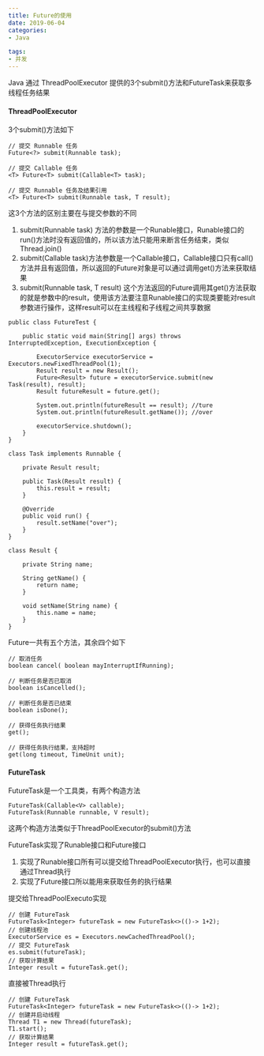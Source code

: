 ```yaml
---
title: Future的使用
date: 2019-06-04
categories: 
- Java

tags:
- 并发
---
```


Java 通过 ThreadPoolExecutor 提供的3个submit()方法和FutureTask来获取多线程任务结果

####  ThreadPoolExecutor
3个submit()方法如下

<!--more-->

```
// 提交 Runnable 任务
Future<?> submit(Runnable task);

// 提交 Callable 任务
<T> Future<T> submit(Callable<T> task);

// 提交 Runnable 任务及结果引用  
<T> Future<T> submit(Runnable task, T result);

```
这3个方法的区别主要在与提交参数的不同

1. submit(Runnable task)  方法的参数是一个Runable接口，Runable接口的run()方法时没有返回值的，所以该方法只能用来断言任务结束，类似Thread.join()
2. submit(Callable<T> task)方法参数是一个Callable接口，Callable接口只有call()方法并且有返回值，所以返回的Future对象是可以通过调用get()方法来获取结果
3. submit(Runnable task, T result) 这个方法返回的Future调用其get()方法获取的就是参数中的result，使用该方法要注意Runable接口的实现类要能对result参数进行操作，这样result可以在主线程和子线程之间共享数据
 


```
public class FutureTest {

    public static void main(String[] args) throws InterruptedException, ExecutionException {

        ExecutorService executorService = Executors.newFixedThreadPool(1);
        Result result = new Result();
        Future<Result> future = executorService.submit(new Task(result), result);
        Result futureResult = future.get();

        System.out.println(futureResult == result); //ture
        System.out.println(futureResult.getName()); //over

        executorService.shutdown();
    }
}

class Task implements Runnable {

    private Result result;

    public Task(Result result) {
        this.result = result;
    }

    @Override
    public void run() {
        result.setName("over");
    }
}

class Result {

    private String name;

    String getName() {
        return name;
    }

    void setName(String name) {
        this.name = name;
    }
}
```

Future一共有五个方法，其余四个如下

```
// 取消任务
boolean cancel( boolean mayInterruptIfRunning);

// 判断任务是否已取消  
boolean isCancelled();

// 判断任务是否已结束
boolean isDone();

// 获得任务执行结果
get();

// 获得任务执行结果，支持超时
get(long timeout, TimeUnit unit);

```


#### FutureTask

FutureTask是一个工具类，有两个构造方法

```
FutureTask(Callable<V> callable);
FutureTask(Runnable runnable, V result);
```
这两个构造方法类似于ThreadPoolExecutor的submit()方法


FutureTask实现了Runable接口和Future接口
1. 实现了Runable接口所有可以提交给ThreadPoolExecutor执行，也可以直接通过Thread执行
2. 实现了Future接口所以能用来获取任务的执行结果


提交给ThreadPoolExecuto实现

```
// 创建 FutureTask
FutureTask<Integer> futureTask = new FutureTask<>(()-> 1+2);
// 创建线程池
ExecutorService es = Executors.newCachedThreadPool();
// 提交 FutureTask 
es.submit(futureTask);
// 获取计算结果
Integer result = futureTask.get();

```

直接被Thread执行

```
// 创建 FutureTask
FutureTask<Integer> futureTask = new FutureTask<>(()-> 1+2);
// 创建并启动线程
Thread T1 = new Thread(futureTask);
T1.start();
// 获取计算结果
Integer result = futureTask.get();

```
